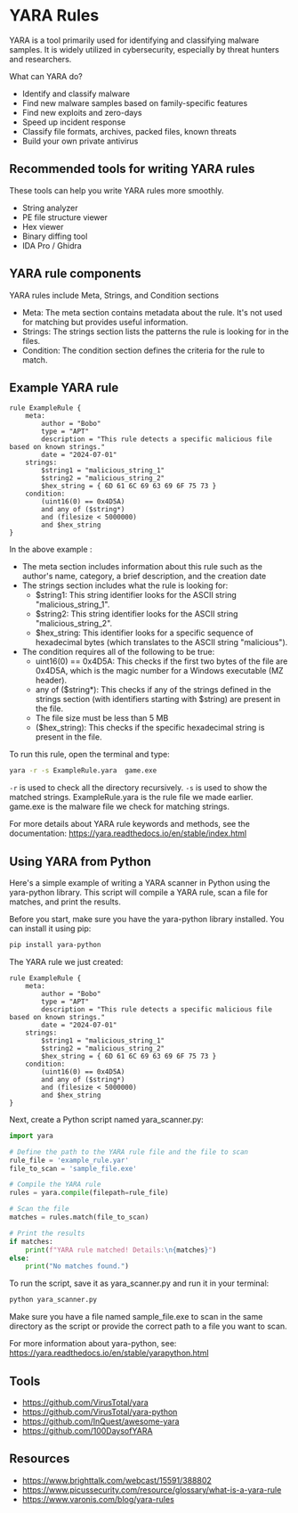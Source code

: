 # YARA Rules

YARA is a tool primarily used for identifying and classifying malware samples. It is widely utilized in cybersecurity, especially by threat hunters and researchers.

What can YARA do?

- Identify and classify malware
- Find new malware samples based on family-specific features
- Find new exploits and zero-days
- Speed up incident response
- Classify file formats, archives, packed files, known threats
- Build your own private antivirus

## Recommended tools for writing YARA rules

These tools can help you write YARA rules more smoothly.

- String analyzer
- PE file structure viewer
- Hex viewer
- Binary diffing tool
- IDA Pro / Ghidra

## YARA rule components

YARA rules include Meta, Strings, and Condition sections

- Meta: The meta section contains metadata about the rule. It's not used for matching but provides useful information.
- Strings: The strings section lists the patterns the rule is looking for in the files.
- Condition: The condition section defines the criteria for the rule to match.

## Example YARA rule

```yara
rule ExampleRule {
    meta:
        author = "Bobo"
        type = "APT"
        description = "This rule detects a specific malicious file based on known strings."
        date = "2024-07-01"
    strings:
        $string1 = "malicious_string_1"
        $string2 = "malicious_string_2"
        $hex_string = { 6D 61 6C 69 63 69 6F 75 73 }
    condition:
        (uint16(0) == 0x4D5A)
        and any of ($string*)
        and (filesize < 5000000)
        and $hex_string
}
```

In the above example :

- The meta section includes information about this rule such as the author's name, category, a brief description, and the creation date
- The strings section includes what the rule is looking for:
  - $string1: This string identifier looks for the ASCII string "malicious_string_1".
  - $string2: This string identifier looks for the ASCII string "malicious_string_2".
  - $hex_string: This identifier looks for a specific sequence of hexadecimal bytes (which translates to the ASCII string "malicious").
- The condition requires all of the following to be true:
  - uint16(0) == 0x4D5A: This checks if the first two bytes of the file are 0x4D5A, which is the magic number for a Windows executable (MZ header).
  - any of ($string\*): This checks if any of the strings defined in the strings section (with identifiers starting with $string) are present in the file.
  - The file size must be less than 5 MB
  - ($hex_string): This checks if the specific hexadecimal string is present in the file.

To run this rule, open the terminal and type:

```bash
yara -r -s ExampleRule.yara  game.exe
```

`-r` is used to check all the directory recursively.
`-s` is used to show the matched strings.
ExampleRule.yara is the rule file we made earlier.
game.exe is the malware file we check for matching strings.

For more details about YARA rule keywords and methods, see the documentation: https://yara.readthedocs.io/en/stable/index.html

## Using YARA from Python

Here's a simple example of writing a YARA scanner in Python using the yara-python library. This script will compile a YARA rule, scan a file for matches, and print the results.

Before you start, make sure you have the yara-python library installed. You can install it using pip:

```bash
pip install yara-python
```

The YARA rule we just created:

```yara
rule ExampleRule {
    meta:
        author = "Bobo"
        type = "APT"
        description = "This rule detects a specific malicious file based on known strings."
        date = "2024-07-01"
    strings:
        $string1 = "malicious_string_1"
        $string2 = "malicious_string_2"
        $hex_string = { 6D 61 6C 69 63 69 6F 75 73 }
    condition:
        (uint16(0) == 0x4D5A)
        and any of ($string*)
        and (filesize < 5000000)
        and $hex_string
}
```

Next, create a Python script named yara_scanner.py:

```python
import yara

# Define the path to the YARA rule file and the file to scan
rule_file = 'example_rule.yar'
file_to_scan = 'sample_file.exe'

# Compile the YARA rule
rules = yara.compile(filepath=rule_file)

# Scan the file
matches = rules.match(file_to_scan)

# Print the results
if matches:
    print(f"YARA rule matched! Details:\n{matches}")
else:
    print("No matches found.")
```

To run the script, save it as yara_scanner.py and run it in your terminal:

```bash
python yara_scanner.py
```

Make sure you have a file named sample_file.exe to scan in the same directory as the script or provide the correct path to a file you want to scan.

For more information about yara-python, see: https://yara.readthedocs.io/en/stable/yarapython.html

## Tools

- https://github.com/VirusTotal/yara
- https://github.com/VirusTotal/yara-python
- https://github.com/InQuest/awesome-yara
- https://github.com/100DaysofYARA

## Resources

- https://www.brighttalk.com/webcast/15591/388802
- https://www.picussecurity.com/resource/glossary/what-is-a-yara-rule
- https://www.varonis.com/blog/yara-rules
